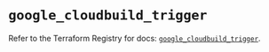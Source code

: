 # `google_cloudbuild_trigger`

Refer to the Terraform Registry for docs: [`google_cloudbuild_trigger`](https://registry.terraform.io/providers/hashicorp/google-beta/6.13.0/docs/resources/google_cloudbuild_trigger).
